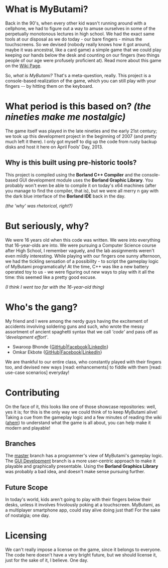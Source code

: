 # What is MyButami?
Back in the 90's, when every other kid wasn't running around with a cellphone, we had to figure out a way to amuse ourselves in some of the perpetually monotonous lectures in high school. We had the exact same tools at our disposal as we do today - our bare fingers - minus the touchscreens. So we devised (nobody really knows how it got around, maybe it was ancestral, like a card game) a simple game that we could play keeping our hands below the desk and counting on our fingers (two things people of our age were profusely proficient at). Read more about this game on the [Wiki Page](https://github.com/dotbugfix/MyButami/wiki/MyButami---The-Game).

So, *what is MyButami?* That's a meta-question, really. This project is a console-based realization of the game, which you can still play with your fingers -- by hitting them on the keyboard.


# What period is this based on? *(the nineties make me nostalgic)*

The game itself was played in the late nineties and the early 21st century; we took up this development project in the beginning of 2007 (and pretty much left it there). I only got myself to dig up the code from rusty backup disks and host it here on April Fools' Day, 2013.

## Why is this built using pre-historic tools?

This project is compiled using the **Borland C++ Compiler** and the console-based GUI development module uses the **Borland Graphic Library**. You probably won't even be able to compile it on today's x64 machines (after you manage to find the compiler, that is), but we were all merry n gay with the dark blue interface of the **Borland IDE** back in the day.

*(the 'why' was rhetorical, right?)*


# But seriously, why?

We were 16 years old when this code was written. We were into everything that 16-year-olds are into. We were pursuing a Computer Science course after High School, I remember vaguely, and the lab assignments weren't even mildly interesting. While playing with our fingers one sunny afternoon, we had the tickling sensation of a possibility - to script the gameplay logic of MyButami programatically! At the time, C++ was like a new battery operated toy to us - we were figuring out new ways to play with it all the time: this seemed like a pretty good excuse.

*(I think I went too far with the 16-year-old thing)*


# Who's the gang?

My friend and I were among the nerdy guys having the excitement of accidents involving soldering guns and such, who wrote the messy assortment of ancient spaghetti syntax that we call *'code'* and pass off as *'development effort'*.

* Swaroop Bhonde {[GitHub](https://github.com/gurusb)|[Facebook](http://www.facebook.com/swaroop.bhonde)|[LinkedIn](http://www.linkedin.com/profile/view?id=68947911)}
* Omkar Ekbote {[GitHub](https://github.com/dotbugfix)|[Facebook](http://www.facebook.com/omkar.ekbote)|[LinkedIn](http://www.linkedin.com/profile/view?id=177319108)}

We are thankful to our entire class, who constantly played with their fingers too, and devised new ways [read: enhancements] to fiddle with them [read: use-case scenarios] everyday!

# Contributing

On the face of it, this looks like one of those showcase repositories: well, yes it is; for this is the only way we could think of to keep MyButami alive! Taking a cue from the gameplay logic and a few minutes of reading the wiki ([ahem](https://github.com/dotbugfix/MyButami/issues/3)) to understand what the game is all about, you can help make it modern and playable!

## Branches

The [master](https://github.com/dotbugfix/MyButami/tree/master) branch has a programmer's view of MyButami's gameplay logic. The [GUI Development](https://github.com/dotbugfix/MyButami/tree/GUI-Development) branch is a more user-centric approach to make it playable and graphically presentable. Using the **Borland Graphics Library** was probably a bad idea, and doesn't make sense pursuing further.

## Future Scope

In today's world, kids aren't going to play with their fingers below their desks, unless it involves frivolously poking at a touchscreen. MyButami, as a multiplayer smartphone app, could stay alive doing just that! For the sake of nostalgia; one day.


# Licensing

We can't really impose a license on the game, since it belongs to everyone. The code here doesn't have a very bright future, but we should license it, just for the sake of it, I believe. One day.
